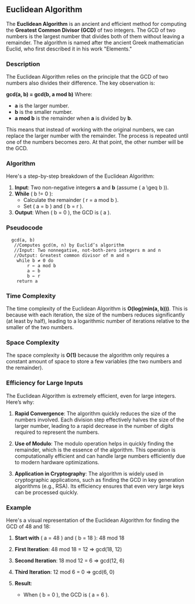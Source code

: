 ## Euclidean Algorithm

The **Euclidean Algorithm** is an ancient and efficient method for computing the **Greatest Common Divisor (GCD)** of two integers. The GCD of two numbers is the largest number that divides both of them without leaving a remainder. The algorithm is named after the ancient Greek mathematician Euclid, who first described it in his work "Elements."

### **Description**
The Euclidean Algorithm relies on the principle that the GCD of two numbers also divides their difference. The key observation is:

**gcd(a, b) = gcd(b, a mod b)**
Where:
- **a** is the larger number.
- **b** is the smaller number.
- **a mod b** is the remainder when **a** is divided by **b**.

This means that instead of working with the original numbers, we can replace the larger number with the remainder. The process is repeated until one of the numbers becomes zero. At that point, the other number will be the GCD.

### **Algorithm**
Here's a step-by-step breakdown of the Euclidean Algorithm:

1. **Input**: Two non-negative integers **a** and **b** (assume \( a \geq b \)).
2. **While** \( b != 0 \):
   - Calculate the remainder \( r = a mod b \).
   - Set \( a = b \) and \( b = r \).
3. **Output**: When \( b = 0 \), the GCD is \( a \).

### **Pseudocode**
```plaintext
  gcd(a, b)
   //Computes gcd(m, n) by Euclid’s algorithm
   //Input: Two nonnegative, not-both-zero integers m and n
   //Output: Greatest common divisor of m and n
    while b ≠ 0 do
        r ← a mod b
        a ← b
        b ← r
    return a
```

### **Time Complexity**
The time complexity of the Euclidean Algorithm is **O(log(min(a, b)))**. This is because with each iteration, the size of the numbers reduces significantly (at least by half), leading to a logarithmic number of iterations relative to the smaller of the two numbers.

### **Space Complexity**
The space complexity is **O(1)** because the algorithm only requires a constant amount of space to store a few variables (the two numbers and the remainder).

### **Efficiency for Large Inputs**
The Euclidean Algorithm is extremely efficient, even for large integers. Here’s why:

1. **Rapid Convergence**: The algorithm quickly reduces the size of the numbers involved. Each division step effectively halves the size of the larger number, leading to a rapid decrease in the number of digits required to represent the numbers.

2. **Use of Modulo**: The modulo operation helps in quickly finding the remainder, which is the essence of the algorithm. This operation is computationally efficient and can handle large numbers efficiently due to modern hardware optimizations.

3. **Application in Cryptography**: The algorithm is widely used in cryptographic applications, such as finding the GCD in key generation algorithms (e.g., RSA). Its efficiency ensures that even very large keys can be processed quickly.

### **Example**
Here's a visual representation of the Euclidean Algorithm for finding the GCD of 48 and 18:

1. **Start with** \( a = 48 \) and \( b = 18 \): 48 mod 18
   

2. **First Iteration**:
48 mod 18 = 12 => gcd(18, 12)

3. **Second Iteration**:
    18 mod 12 = 6 => gcd(12, 6)

4. **Third Iteration**:
   12 mod 6 = 0 => gcd(6, 0)

5. **Result**:
   - When \( b = 0 \), the GCD is \( a = 6 \).

